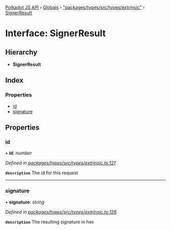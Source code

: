 [Polkadot JS API](../README.md) › [Globals](../globals.md) › ["packages/types/src/types/extrinsic"](../modules/_packages_types_src_types_extrinsic_.md) › [SignerResult](_packages_types_src_types_extrinsic_.signerresult.md)

# Interface: SignerResult

## Hierarchy

* **SignerResult**

## Index

### Properties

* [id](_packages_types_src_types_extrinsic_.signerresult.md#id)
* [signature](_packages_types_src_types_extrinsic_.signerresult.md#signature)

## Properties

###  id

• **id**: *number*

*Defined in [packages/types/src/types/extrinsic.ts:121](https://github.com/polkadot-js/api/blob/375dadbe3/packages/types/src/types/extrinsic.ts#L121)*

**`description`** The id for this request

___

###  signature

• **signature**: *string*

*Defined in [packages/types/src/types/extrinsic.ts:126](https://github.com/polkadot-js/api/blob/375dadbe3/packages/types/src/types/extrinsic.ts#L126)*

**`description`** The resulting signature in hex
